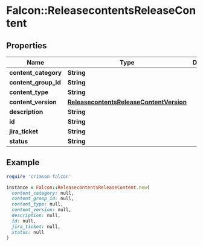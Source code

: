 # Falcon::ReleasecontentsReleaseContent

## Properties

| Name | Type | Description | Notes |
| ---- | ---- | ----------- | ----- |
| **content_category** | **String** |  |  |
| **content_group_id** | **String** |  |  |
| **content_type** | **String** |  |  |
| **content_version** | [**ReleasecontentsReleaseContentVersion**](ReleasecontentsReleaseContentVersion.md) |  |  |
| **description** | **String** |  | [optional] |
| **id** | **String** |  |  |
| **jira_ticket** | **String** |  | [optional] |
| **status** | **String** |  |  |

## Example

```ruby
require 'crimson-falcon'

instance = Falcon::ReleasecontentsReleaseContent.new(
  content_category: null,
  content_group_id: null,
  content_type: null,
  content_version: null,
  description: null,
  id: null,
  jira_ticket: null,
  status: null
)
```

